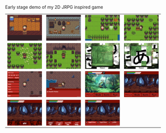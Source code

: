 Early stage demo of my 2D JRPG inspired game
<table>
      <tr>
        <td><img src = "Screenshots/gameplay (5).png"></img></td>
        <td><img src = "Screenshots/gameplay (6).png"></img></td>
        <td><img src = "Screenshots/gameplay (7).png"></img></td>
        <td><img src = "Screenshots/gameplay (8).png"></img></td>
      </tr>
      <td><img src = "Screenshots/gameplay (9).png"></img></td>
      <td><img src = "Screenshots/gameplay (10).png"></img></td>
      <td><img src = "Screenshots/gameplay (11).png"></img></td>
      <td><img src = "Screenshots/gameplay (12).png"></img></td>
    </tr>
    <td><img src = "Screenshots/gameplay (14).png"></img></td>
    <td><img src = "Screenshots/gameplay (13).png"></img></td>
    <td><img src = "Screenshots/gameplay (4).png"></img></td>
    <td><img src = "Screenshots/gameplay (15).png"></img></td>
     <tr>
      <td><img src = "Screenshots/gameplay (1).png"></img></td>
      <td><img src = "Screenshots/gameplay (2).png"></img></td>
      <td><img src = "Screenshots/gameplay (3).png"></img></td>
    <td></td>
    </tbale>
